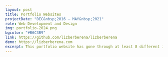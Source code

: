 ```yaml
---
layout: post
title: Portfolio Websites
projectDate: "DEC&nbsp;2016 – MAY&nbsp;2021"
role: Web Development and Design
img: portfolio-2024.png
bgcolor: "#B6C3B9"
link: https://github.com/lizberberena/lizberberena
demo: https://lizberberena.com
excerpt: This portfolio website has gone through at least 8 different iterations since 2016. I started off using WordPress and quickly graduated to creating websites from the ground up using HTML, CSS, and JavaScript. 
---
```

